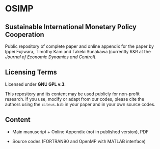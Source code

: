 # OSIMP

## Sustainable International Monetary Policy Cooperation

Public repository of complete paper and online appendix for the paper by Ippei Fujiwara, Timothy Kam and Takeki Sunakawa (currently R&R at the *Journal of Economic Dynamics and Control*).

## Licensing Terms

Licensed under **GNU GPL v.3**.

This repository and its content may be used publicly for non-profit research. If you use, modify or adapt from our codes, please cite the authors using the ``citeus.bib`` in your paper and in your own source codes.

## Content

* Main manuscript + Online Appendix (not in published version), PDF

* Source codes (FORTRAN90 and OpenMP with MATLAB interface)
